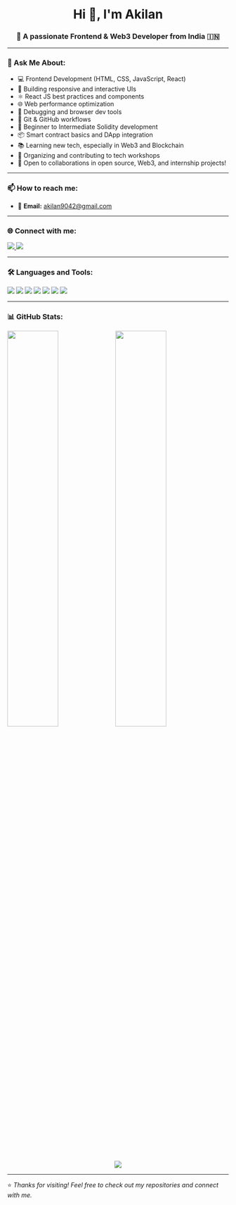 <h1 align="center">Hi 👋, I'm Akilan</h1>
<h3 align="center">🚀 A passionate Frontend & Web3 Developer from India 🇮🇳</h3>

---

### 💬 Ask Me About:
- 💻 Frontend Development (HTML, CSS, JavaScript, React)
- 🎨 Building responsive and interactive UIs
- ⚛️ React JS best practices and components
- 🌐 Web performance optimization
- 🔧 Debugging and browser dev tools
- 📁 Git & GitHub workflows
- 🔐 Beginner to Intermediate Solidity development
- 📦 Smart contract basics and DApp integration
- 📚 Learning new tech, especially in Web3 and Blockchain
- 📢 Organizing and contributing to tech workshops
- 🚀 Open to collaborations in open source, Web3, and internship projects!

---

### 📫 How to reach me:
- 📧 **Email:** [akilan9042@gmail.com](mailto:akilan9042@gmail.com)

---

### 🌐 Connect with me:
<p align="left">
  <a href="https://github.com/akilan590" target="_blank">
    <img src="https://img.shields.io/badge/GitHub-100000?style=for-the-badge&logo=github&logoColor=white" />
  </a>
  <a href="https://linkedin.com/in/your-link-here" target="_blank">
    <img src="https://img.shields.io/badge/LinkedIn-0077B5?style=for-the-badge&logo=linkedin&logoColor=white" />
  </a>
</p>

---

### 🛠️ Languages and Tools:

<p align="left">
  <img src="https://img.shields.io/badge/HTML5-E34F26?style=for-the-badge&logo=html5&logoColor=white" />
  <img src="https://img.shields.io/badge/CSS3-1572B6?style=for-the-badge&logo=css3&logoColor=white" />
  <img src="https://img.shields.io/badge/JavaScript-F7DF1E?style=for-the-badge&logo=javascript&logoColor=black" />
  <img src="https://img.shields.io/badge/React-61DAFB?style=for-the-badge&logo=react&logoColor=black" />
  <img src="https://img.shields.io/badge/Solidity-363636?style=for-the-badge&logo=solidity&logoColor=white" />
  <img src="https://img.shields.io/badge/Git-F05032?style=for-the-badge&logo=git&logoColor=white" />
  <img src="https://img.shields.io/badge/GitHub-181717?style=for-the-badge&logo=github&logoColor=white" />
</p>

---

### 📊 GitHub Stats:

<p align="left">
  <img src="https://github-readme-stats.vercel.app/api?username=akilan590&show_icons=true&theme=radical" width="48%" />
  <img src="https://github-readme-streak-stats.herokuapp.com/?user=akilan590&theme=radical" width="48%" />
</p>

<p align="center">
  <img src="https://github-readme-activity-graph.cyclic.app/graph?username=akilan590&theme=react-dark&area=true&hide_border=true" />
</p>

---

⭐️ _Thanks for visiting! Feel free to check out my repositories and connect with me._

